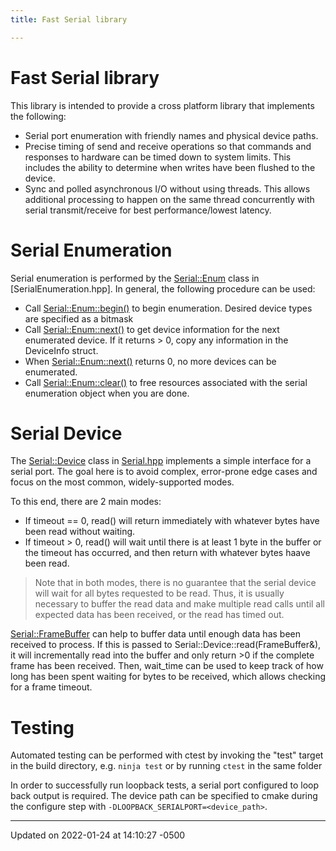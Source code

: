 ```yaml
---
title: Fast Serial library

---
```


# Fast Serial library



This library is intended to provide a cross platform library that implements the following:

* Serial port enumeration with friendly names and physical device paths.
* Precise timing of send and receive operations so that commands and responses to hardware can be timed down to system limits. This includes the ability to determine when writes have been flushed to the device.
* Sync and polled asynchronous I/O without using threads. This allows additional processing to happen on the same thread concurrently with serial transmit/receive for best performance/lowest latency.

# Serial Enumeration

Serial enumeration is performed by the [Serial::Enum](/Documentation/Classes/struct_serial_1_1_enum/) class in [SerialEnumeration.hpp]. In general, the following procedure can be used:

* Call [Serial::Enum::begin()](/Documentation/Classes/struct_serial_1_1_enum/#function-begin) to begin enumeration. Desired device types are specified as a bitmask
* Call [Serial::Enum::next()](/Documentation/Classes/struct_serial_1_1_enum/#function-next) to get device information for the next enumerated device. If it returns > 0, copy any information in the DeviceInfo struct.
* When [Serial::Enum::next()](/Documentation/Classes/struct_serial_1_1_enum/#function-next) returns 0, no more devices can be enumerated.
* Call [Serial::Enum::clear()](/Documentation/Classes/struct_serial_1_1_enum/#function-clear) to free resources associated with the serial enumeration object when you are done.

# Serial Device

The [Serial::Device](/Documentation/Classes/struct_serial_1_1_device/) class in [Serial.hpp](/Documentation/Files/_serial_8hpp/#file-serial.hpp) implements a simple interface for a serial port. The goal here is to avoid complex, error-prone edge cases and focus on the most common, widely-supported modes.

To this end, there are 2 main modes:

* If timeout == 0, read() will return immediately with whatever bytes have been read without waiting.
* If timeout > 0, read() will wait until there is at least 1 byte in the buffer or the timeout has occurred, and then return with whatever bytes haave been read.


> Note that in both modes, there is no guarantee that the serial device will wait for all bytes requested to be read. Thus, it is usually necessary to buffer the read data and make multiple read calls until all expected data has been received, or the read has timed out. 
> 
> 

[Serial::FrameBuffer](/Documentation/Classes/struct_serial_1_1_frame_buffer/) can help to buffer data until enough data has been received to process. If this is passed to Serial::Device::read(FrameBuffer&), it will incrementally read into the buffer and only return >0 if the complete frame has been received. Then, wait_time can be used to keep track of how long has been spent waiting for bytes to be received, which allows checking for a frame timeout.


# Testing

Automated testing can be performed with ctest by invoking the "test" target in the build directory, e.g. `ninja test` or by running `ctest` in the same folder

In order to successfully run loopback tests, a serial port configured to loop back output is required. The device path can be specified to cmake during the configure step with `-DLOOPBACK_SERIALPORT=<device_path>`. 

-------------------------------

Updated on 2022-01-24 at 14:10:27 -0500
